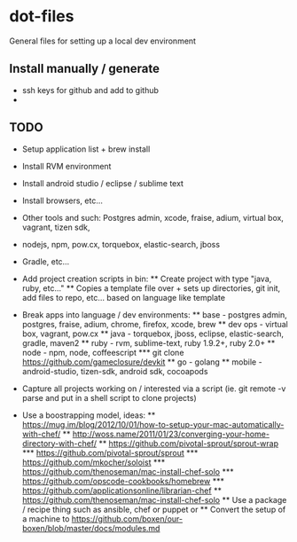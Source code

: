 dot-files
=========

General files for setting up a local dev environment


## Install manually / generate ##
* ssh keys for github and add to github
* 


## TODO ##
* Setup application list + brew install
* Install RVM environment
* Install android studio / eclipse / sublime text
* Install browsers, etc...
* Other tools and such: Postgres admin, xcode, fraise, adium, virtual box, vagrant, tizen sdk, 
* nodejs, npm, pow.cx, torquebox, elastic-search, jboss
* Gradle, etc…


* Add project creation scripts in bin:
** Create project with type "java, ruby, etc…"
** Copies a template file over + sets up directories, git init, add files to repo, etc… based on language like template

* Break apps into language / dev environments:
** base - postgres admin, postgres, fraise, adium, chrome, firefox, xcode, brew
** dev ops - virtual box, vagrant, pow.cx
** java - torquebox, jboss, eclipse, elastic-search, gradle, maven2
** ruby - rvm, sublime-text, ruby 1.9.2+, ruby 2.0+
** node - npm, node, coffeescript
*** git clone https://github.com/gameclosure/devkit
** go - golang
** mobile - android-studio, tizen-sdk, android sdk, cocoapods

* Capture all projects working on / interested via a script (ie. git remote -v parse and put in a shell script to clone projects)


* Use a boostrapping model, ideas:
** https://mug.im/blog/2012/10/01/how-to-setup-your-mac-automatically-with-chef/
** http://woss.name/2011/01/23/converging-your-home-directory-with-chef/
** https://github.com/pivotal-sprout/sprout-wrap
*** https://github.com/pivotal-sprout/sprout
*** https://github.com/mkocher/soloist
*** https://github.com/thenoseman/mac-install-chef-solo
*** https://github.com/opscode-cookbooks/homebrew
*** https://github.com/applicationsonline/librarian-chef
** https://github.com/thenoseman/mac-install-chef-solo
** Use a package / recipe thing such as ansible, chef or puppet or 
** Convert the setup of a machine to https://github.com/boxen/our-boxen/blob/master/docs/modules.md


